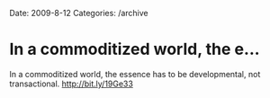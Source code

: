Date: 2009-8-12
Categories: /archive

# In a commoditized world, the e...

In a commoditized world, the essence has to be developmental, not transactional. <a href="http://bit.ly/19Ge33" rel="nofollow">http://bit.ly/19Ge33</a>
